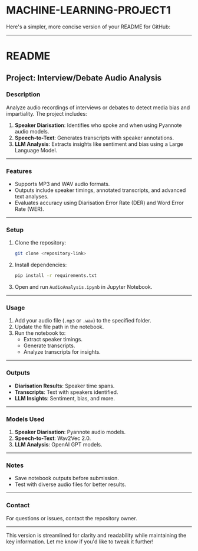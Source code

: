 # MACHINE-LEARNING-PROJECT1
Here's a simpler, more concise version of your README for GitHub:

---

# README

## Project: Interview/Debate Audio Analysis

### Description
Analyze audio recordings of interviews or debates to detect media bias and impartiality. The project includes:
1. **Speaker Diarisation**: Identifies who spoke and when using Pyannote audio models.
2. **Speech-to-Text**: Generates transcripts with speaker annotations.
3. **LLM Analysis**: Extracts insights like sentiment and bias using a Large Language Model.

---

### Features
- Supports MP3 and WAV audio formats.
- Outputs include speaker timings, annotated transcripts, and advanced text analyses.
- Evaluates accuracy using Diarisation Error Rate (DER) and Word Error Rate (WER).

---

### Setup
1. Clone the repository:
   ```bash
   git clone <repository-link>
   ```
2. Install dependencies:
   ```bash
   pip install -r requirements.txt
   ```
3. Open and run `AudioAnalysis.ipynb` in Jupyter Notebook.

---

### Usage
1. Add your audio file (`.mp3` or `.wav`) to the specified folder.
2. Update the file path in the notebook.
3. Run the notebook to:
   - Extract speaker timings.
   - Generate transcripts.
   - Analyze transcripts for insights.

---

### Outputs
- **Diarisation Results**: Speaker time spans.
- **Transcripts**: Text with speakers identified.
- **LLM Insights**: Sentiment, bias, and more.

---

### Models Used
1. **Speaker Diarisation**: Pyannote audio models.
2. **Speech-to-Text**: Wav2Vec 2.0.
3. **LLM Analysis**: OpenAI GPT models.

---

### Notes
- Save notebook outputs before submission.
- Test with diverse audio files for better results.

---

### Contact
For questions or issues, contact the repository owner. 

---

This version is streamlined for clarity and readability while maintaining the key information. Let me know if you'd like to tweak it further!
